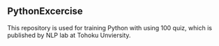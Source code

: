 ## PythonExcercise

This repository is used for training Python with using 100 quiz, which is published by NLP lab at Tohoku Unviersity. 
